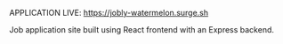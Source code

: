 APPLICATION LIVE: https://jobly-watermelon.surge.sh

Job application site built using React frontend with an Express backend. 



